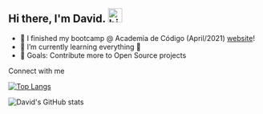 ## Hi there, I'm David. <img alt="hi" width="28" src="https://c.tenor.com/yWSRmymbuBkAAAAC/waving-hi.gif" /> 

- 🔭 I finished my bootcamp @ Academia de Código (April/2021) [website]!
- 🌱 I’m currently learning everything 🤣
- 🥅 Goals: Contribute more to Open Source projects

Connect with me

[![Top Langs](https://github-readme-stats.vercel.app/api/top-langs/?username=Dnuns&layout=compact&theme=dracula)](https://github.com/anuraghazra/github-readme-stats)

![David's GitHub stats](https://github-readme-stats.vercel.app/api?username=Dnuns&show_icons=true&theme=dracula&layout=compact)

<br>

[website]: https://www.codeforall.cv
[linkedin]: https://linkedin.com/in/davsnuns
[portfolio]: https://dnuns.github.io/portfolio
